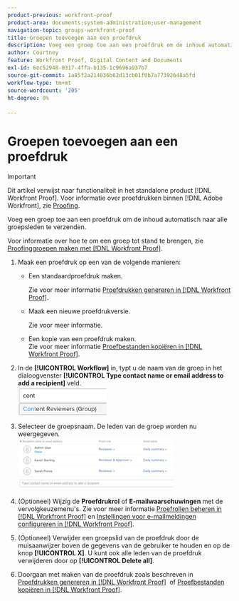 ```yaml
---
product-previous: workfront-proof
product-area: documents;system-administration;user-management
navigation-topic: groups-workfront-proof
title: Groepen toevoegen aan een proefdruk
description: Voeg een groep toe aan een proefdruk om de inhoud automatisch naar alle groepsleden te verzenden.
author: Courtney
feature: Workfront Proof, Digital Content and Documents
exl-id: 6ec52948-0317-4ffa-b135-1c9696a937b7
source-git-commit: 1a85f2a214036b62d13cb01f0b7a77392648a5fd
workflow-type: tm+mt
source-wordcount: '205'
ht-degree: 0%

---
```


# Groepen toevoegen aan een proefdruk

>[!IMPORTANT]
>
>Dit artikel verwijst naar functionaliteit in het standalone product [!DNL Workfront Proof]. Voor informatie over proefdrukken binnen [!DNL Adobe Workfront], zie [Proofing](../../../review-and-approve-work/proofing/proofing.md).

Voeg een groep toe aan een proefdruk om de inhoud automatisch naar alle groepsleden te verzenden.

Voor informatie over hoe te om een groep tot stand te brengen, zie [Proofinggroepen maken met [!DNL Workfront Proof]](../../../workfront-proof/wp-mnguserscontacts/groups/create-proofing-groups.md).

1. Maak een proefdruk op een van de volgende manieren:

   * Een standaardproefdruk maken.

      Zie voor meer informatie [Proefdrukken genereren in [!DNL Workfront Proof]](../../../workfront-proof/wp-work-proofsfiles/create-proofs-and-files/generate-proofs.md).

   * Maak een nieuwe proefdrukversie.

      Zie voor meer informatie.
   * Een kopie van een proefdruk maken.<br>Zie voor meer informatie <a href="../../../workfront-proof/wp-work-proofsfiles/create-proofs-and-files/copy-proofs.md" class="MCXref xref">Proefbestanden kopiëren in [!DNL Workfront Proof]</a>.

1. In de **[!UICONTROL Workflow]** in, typt u de naam van de groep in het dialoogvenster **[!UICONTROL Type contact name or email address to add a recipient]** veld.<br><img src="assets/typegroupname.png" alt="Screenshot_2018-04-06_15-05-20.png">
1. Selecteer de groepsnaam.
De leden van de groep worden nu weergegeven.<br><img src="assets/membersofthegroupdisplay-350x117.png" alt="Screenshot_2018-04-06_15-07-06.png" style="width: 350;height: 117;">
1. (Optioneel) Wijzig de **Proefdrukrol** of **E-mailwaarschuwingen** met de vervolgkeuzemenu&#39;s.
Zie voor meer informatie <a href="../../../workfront-proof/wp-work-proofsfiles/share-proofs-and-files/manage-proof-roles.md" class="MCXref xref">Proefrollen beheren in [!DNL Workfront Proof]</a> en <a href="../../../workfront-proof/wp-emailsntfctns/email-alerts/config-email-notification-settings-wp.md" class="MCXref xref">Instellingen voor e-mailmeldingen configureren in [!DNL Workfront Proof]</a>.
1. (Optioneel) Verwijder een groepslid van de proefdruk door de muisaanwijzer boven de gegevens van de gebruiker te houden en op de knop **[!UICONTROL X]**.
U kunt ook alle leden van de proefdruk verwijderen door op **[!UICONTROL Delete all]**.
1. Doorgaan met maken van de proefdruk zoals beschreven in <a href="../../../workfront-proof/wp-work-proofsfiles/create-proofs-and-files/generate-proofs.md" class="MCXref xref">Proefdrukken genereren in [!DNL Workfront Proof]</a>  of <a href="../../../workfront-proof/wp-work-proofsfiles/create-proofs-and-files/copy-proofs.md" class="MCXref xref">Proefbestanden kopiëren in [!DNL Workfront Proof]</a>. 
